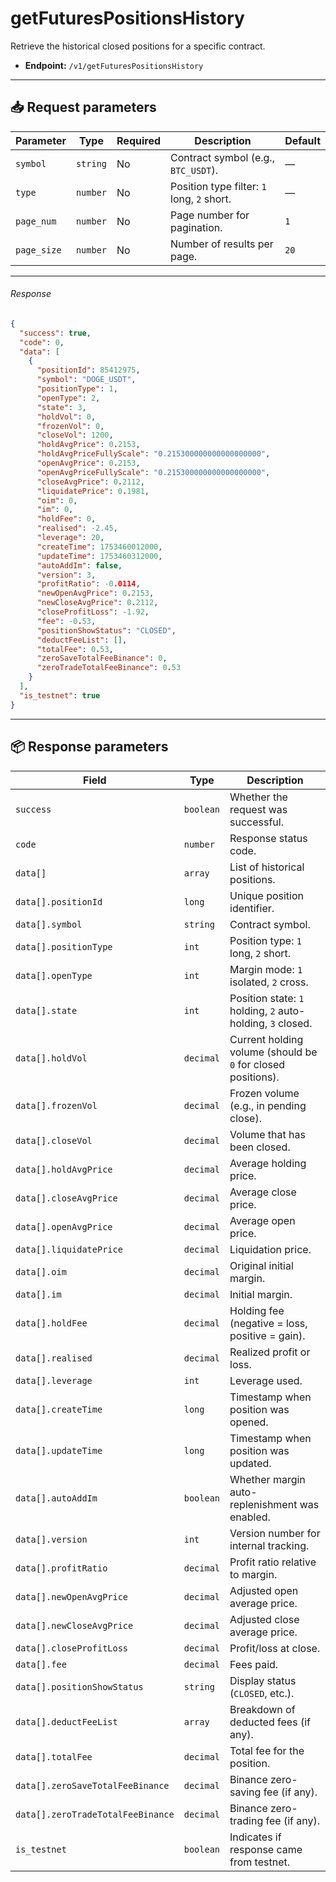# getFuturesPositionsHistory

Retrieve the historical closed positions for a specific contract.

- **Endpoint:** `/v1/getFuturesPositionsHistory`

---

## 📥 Request parameters

| **Parameter** | **Type**   | **Required** | **Description**                                           | **Default** |
|---------------|------------|--------------|-----------------------------------------------------------|-------------|
| `symbol`      | `string`   | No           | Contract symbol (e.g., `BTC_USDT`).                       | —           |
| `type`        | `number`   | No           | Position type filter: `1` long, `2` short.                | —           |
| `page_num`    | `number`   | No           | Page number for pagination.                               | `1`         |
| `page_size`   | `number`   | No           | Number of results per page.                               | `20`        |

---

###### Response

```json
{
  "success": true,
  "code": 0,
  "data": [
    {
      "positionId": 85412975,
      "symbol": "DOGE_USDT",
      "positionType": 1,
      "openType": 2,
      "state": 3,
      "holdVol": 0,
      "frozenVol": 0,
      "closeVol": 1200,
      "holdAvgPrice": 0.2153,
      "holdAvgPriceFullyScale": "0.215300000000000000000",
      "openAvgPrice": 0.2153,
      "openAvgPriceFullyScale": "0.215300000000000000000",
      "closeAvgPrice": 0.2112,
      "liquidatePrice": 0.1981,
      "oim": 0,
      "im": 0,
      "holdFee": 0,
      "realised": -2.45,
      "leverage": 20,
      "createTime": 1753460012000,
      "updateTime": 1753460312000,
      "autoAddIm": false,
      "version": 3,
      "profitRatio": -0.0114,
      "newOpenAvgPrice": 0.2153,
      "newCloseAvgPrice": 0.2112,
      "closeProfitLoss": -1.92,
      "fee": -0.53,
      "positionShowStatus": "CLOSED",
      "deductFeeList": [],
      "totalFee": 0.53,
      "zeroSaveTotalFeeBinance": 0,
      "zeroTradeTotalFeeBinance": 0.53
    }
  ],
  "is_testnet": true
}
```

---

## 📦 Response parameters

| **Field**                         | **Type**    | **Description**                                             |
|----------------------------------|-------------|-------------------------------------------------------------|
| `success`                        | `boolean`   | Whether the request was successful.                         |
| `code`                           | `number`    | Response status code.                                       |
| `data[]`                         | `array`     | List of historical positions.                               |
| `data[].positionId`              | `long`      | Unique position identifier.                                 |
| `data[].symbol`                  | `string`    | Contract symbol.                                            |
| `data[].positionType`            | `int`       | Position type: `1` long, `2` short.                         |
| `data[].openType`                | `int`       | Margin mode: `1` isolated, `2` cross.                       |
| `data[].state`                   | `int`       | Position state: `1` holding, `2` auto-holding, `3` closed.  |
| `data[].holdVol`                 | `decimal`   | Current holding volume (should be `0` for closed positions).|
| `data[].frozenVol`               | `decimal`   | Frozen volume (e.g., in pending close).                     |
| `data[].closeVol`                | `decimal`   | Volume that has been closed.                                |
| `data[].holdAvgPrice`            | `decimal`   | Average holding price.                                      |
| `data[].closeAvgPrice`           | `decimal`   | Average close price.                                        |
| `data[].openAvgPrice`            | `decimal`   | Average open price.                                         |
| `data[].liquidatePrice`          | `decimal`   | Liquidation price.                                          |
| `data[].oim`                     | `decimal`   | Original initial margin.                                    |
| `data[].im`                      | `decimal`   | Initial margin.                                             |
| `data[].holdFee`                 | `decimal`   | Holding fee (negative = loss, positive = gain).             |
| `data[].realised`                | `decimal`   | Realized profit or loss.                                    |
| `data[].leverage`                | `int`       | Leverage used.                                              |
| `data[].createTime`              | `long`      | Timestamp when position was opened.                         |
| `data[].updateTime`              | `long`      | Timestamp when position was updated.                        |
| `data[].autoAddIm`               | `boolean`   | Whether margin auto-replenishment was enabled.              |
| `data[].version`                | `int`       | Version number for internal tracking.                       |
| `data[].profitRatio`             | `decimal`   | Profit ratio relative to margin.                            |
| `data[].newOpenAvgPrice`         | `decimal`   | Adjusted open average price.                                |
| `data[].newCloseAvgPrice`        | `decimal`   | Adjusted close average price.                               |
| `data[].closeProfitLoss`         | `decimal`   | Profit/loss at close.                                       |
| `data[].fee`                     | `decimal`   | Fees paid.                                                  |
| `data[].positionShowStatus`      | `string`    | Display status (`CLOSED`, etc.).                            |
| `data[].deductFeeList`           | `array`     | Breakdown of deducted fees (if any).                        |
| `data[].totalFee`                | `decimal`   | Total fee for the position.                                 |
| `data[].zeroSaveTotalFeeBinance`| `decimal`   | Binance zero-saving fee (if any).                           |
| `data[].zeroTradeTotalFeeBinance`| `decimal`  | Binance zero-trading fee (if any).                          |
| `is_testnet`                     | `boolean`   | Indicates if response came from testnet.                    |
